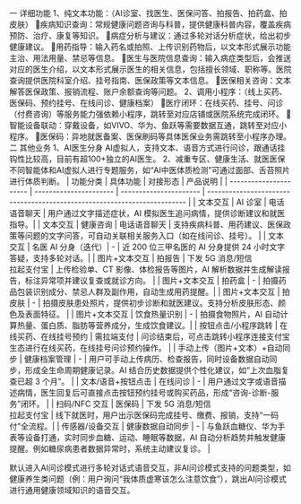 一 详细功能
1、纯文本功能：（AI诊室、找医生、医保问答、拍报告、拍药盒、拍皮肤）
疾病知识查询：常规健康问题咨询与科普，提供健康科普内容，覆盖疾病预防、治疗、康复等知识。
病症分析与建议：通过多轮对话分析症状，给出初步健康建议。
用药指导：输入药名或拍照、上传识别药物后，以文本形式展示功能主治、用法用量、禁忌等信息。
医生与医院信息查询：输入病症类型后，会推送对应的医生介绍，以文本形式展示医生的相关信息，包括擅长领域、职称等。医院查询提供医院科室介绍、挂号指南、医保政策等文本信息。
医保相关咨询：文本解答医保政策、报销流程、账户余额查询等问题。
2、调用小程序：（线上买药、医保码、预约挂号、在线问诊、健康档案）
医疗闭环：在线买药、挂号、问诊（付费咨询）等服务能力强依赖小程序，跳转至对应店铺或医院系统完成闭环。
智能设备联动：穿戴设备，如VIVO、华为、鱼跃等需要数据互通，跳转至对应小程序。
医保码：异地就医备案、医保刷码等具体医保业务需跳转至小程序办理。
二 其他业务
1、AI医生分身
AI虚拟人，支持文本、语音方式进行问诊，跟通话挂钩性比较高，目前有超100+独立的AI医生。
2、减重专区、健康生活、就医医保
不同智能体和AI虚拟人进行专题服务，如“AI中医体质检测”可通过面部、舌苔照片进行体质判断。
| 功能分类               | 具体功能               | 对接形态               | 产品说明                                                                 |
| ---------------------- | ---------------------- | ---------------------- | ------------------------------------------------------------------------ |
| 文本交互               | AI 诊室                | 电话语音聊天           | 用户通过文字描述症状，AI 模拟医生追问病情，提供诊断建议和就医指导。|
| 文本交互               | 健康咨询               | 电话语音聊天           | 支持疾病科普、用药建议、医保政策等问题的文字问答，可自动关联相关服务入口（如在线问诊、挂号）。 |
| 文本交互               | 名医 AI 分身（迭代）| -                      | 近 200 位三甲名医的 AI 分身提供 24 小时文字答疑，支持多轮对话。|
| 图片+文本交互          | 拍报告                 | 下发 5G 消息/短信<br>拉起支付宝 | 上传检验单、CT 影像、体检报告等图片，AI 解析数据并生成解读报告，标注异常项并建议复查或就诊方向。 |
| 图片+文本交互          | 拍药盒                 | -                      | 拍摄药品包装识别成分、禁忌人群及副作用，自动生成用药提醒。|
| 图片+文本交互          | 拍皮肤                 | -                      | 拍摄皮肤患处照片，提供初步诊断和就医建议。支持分析皮肤形态、颜色及表面特征。 |
| 图片+文本交互          | 饮食热量识别           | -                      | 拍摄食物照片，AI 自动计算热量、蛋白质、脂肪等营养成分，生成饮食建议。|
| 按钮点击/小程序跳转    | 在线买药、在线挂号预约 | 需拉端支付             | 问诊结束后，可点击跳转小程序连接支付宝生态进行在线买药，在线挂号问诊预约操作。 |
| 手动上传（图片+文本）+自动同步 | 健康档案管理           | -                      | 用户可手动上传病历、检查报告，同时设备数据自动同步，形成全生命周期健康记录。AI 结合历史数据提供个性化建议，如“上次血脂复查已超 3 个月”。 |
| 文本/语音+按钮点击     | 在线问诊               | -                      | 用户通过文字或语音描述病情，医生回复后可直接点击按钮预约挂号或购买药品，形成“咨询-诊断-服务”闭环。 |
| 扫码/NFC 交互          | 医保码                 | 下发 5G 消息/短信<br>拉起支付宝 | 线下就医时，用户出示医保码完成挂号、缴费、报销，支持“一码付”全流程。|
| 传感器/设备交互        | 健康数据自动同步       | -                      | 与鱼跃血糖仪、华为手表等设备打通，实时同步血糖、运动、睡眠等数据，AI 自动分析趋势并触发健康提醒。例如糖尿病患者数据异常时，系统主动建议复诊。 |

默认进入AI问诊模式进行多轮对话式语音交互，非AI问诊模式支持的问题类型，如健康养生类问题（例：用户询问“我体质虚寒该怎么注意饮食”），跳出AI问诊模式进行通用健康领域知识的语音交互。